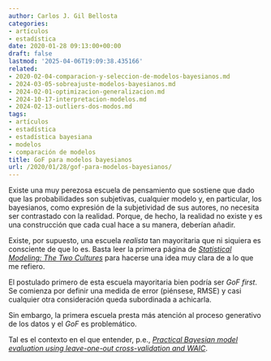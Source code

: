 ```yaml
---
author: Carlos J. Gil Bellosta
categories:
- artículos
- estadística
date: 2020-01-28 09:13:00+00:00
draft: false
lastmod: '2025-04-06T19:09:38.435166'
related:
- 2020-02-04-comparacion-y-seleccion-de-modelos-bayesianos.md
- 2024-03-05-sobreajuste-modelos-bayesianos.md
- 2024-02-01-optimizacion-generalizacion.md
- 2024-10-17-interpretacion-modelos.md
- 2024-02-13-outliers-dos-modos.md
tags:
- artículos
- estadística
- estadística bayesiana
- modelos
- comparación de modelos
title: GoF para modelos bayesianos
url: /2020/01/28/gof-para-modelos-bayesianos/
---
```


Existe una muy perezosa escuela de pensamiento que sostiene que dado que las probabilidades son subjetivas, cualquier modelo y, en particular, los bayesianos, como expresión de la subjetividad de sus autores, no necesita ser contrastado con la realidad. Porque, de hecho, la realidad no existe y es una construcción que cada cual hace a su manera, deberían añadir.

Existe, por supuesto, una escuela _realista_ tan mayoritaria que ni siquiera es consciente de que lo es. Basta leer la primera página de _[Statistical Modeling: The Two Cultures](https://datanalytics.com/2016/11/07/las-dos-culturas-con-comentarios-de-2016/)_ para hacerse una idea muy clara de a lo que me refiero.

El postulado primero de esta escuela mayoritaria bien podría ser _GoF first_. Se comienza por definir una medida de error (piénsese, RMSE) y casi cualquier otra consideración queda subordinada a achicarla.

Sin embargo, la primera escuela presta más atención al proceso generativo de los datos y el _GoF_ es problemático.

Tal es el contexto en el que entender, p.e., _[Practical Bayesian model evaluation using leave-one-out cross-validation and WAIC](https://arxiv.org/abs/1507.04544)_.